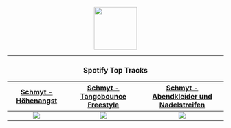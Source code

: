 <p align="center">
  <a href="https://www.tobiasmichael.de">
    <img src="https://tm-website-static.s3.eu-central-1.amazonaws.com/logo.png" width="100" height="100"/>
  </a>
</p>

---

<h3 align="center">Spotify Top Tracks</h3>

[Schmyt - Höhenangst](https://open.spotify.com/track/1esUHh1CO18DH1gZlrr4BO)|[Schmyt - Tangobounce Freestyle](https://open.spotify.com/track/5KncCPjh980rwjWK7fzcq0)|[Schmyt - Abendkleider und Nadelstreifen](https://open.spotify.com/track/5xMX2H3NpXB0Kv1nRTSB8O)
:---:|:----:|:----:
<img src="https://i.scdn.co/image/ab67616d00001e02c118854626e22e4b56141b82"/>|<img src="https://i.scdn.co/image/ab67616d00001e02c118854626e22e4b56141b82"/>|<img src="https://i.scdn.co/image/ab67616d00001e02c118854626e22e4b56141b82"/>